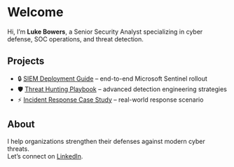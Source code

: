 # Welcome

Hi, I’m **Luke Bowers**, a Senior Security Analyst specializing in cyber defense, SOC operations, and threat detection.

## Projects
- 🔒 [SIEM Deployment Guide](#) – end-to-end Microsoft Sentinel rollout
- 🛡️ [Threat Hunting Playbook](#) – advanced detection engineering strategies
- ⚡ [Incident Response Case Study](#) – real-world response scenario

## About
I help organizations strengthen their defenses against modern cyber threats.  
Let’s connect on [LinkedIn](https://linkedin.com/in/YOURUSERNAME).

